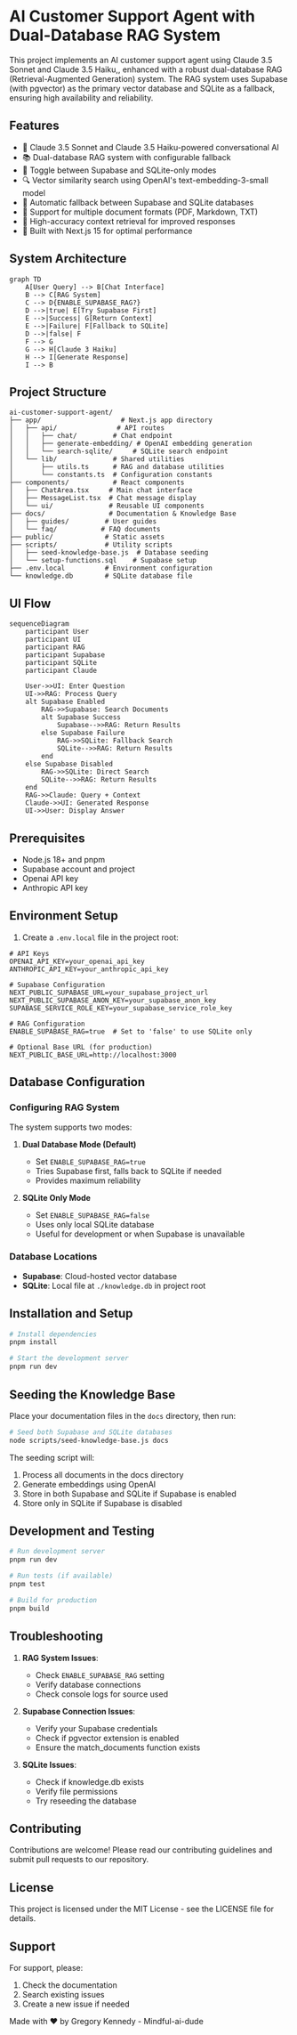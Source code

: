 # AI Customer Support Agent with Dual-Database RAG System

This project implements an AI customer support agent using Claude 3.5 Sonnet and Claude 3.5 Haiku,, enhanced with a robust dual-database RAG (Retrieval-Augmented Generation) system. The RAG system uses Supabase (with pgvector) as the primary vector database and SQLite as a fallback, ensuring high availability and reliability.

## Features

- 🤖 Claude 3.5 Sonnet and Claude 3.5 Haiku-powered conversational AI
- 📚 Dual-database RAG system with configurable fallback
- 🔄 Toggle between Supabase and SQLite-only modes
- 🔍 Vector similarity search using OpenAI's text-embedding-3-small model
- 💾 Automatic fallback between Supabase and SQLite databases
- 📝 Support for multiple document formats (PDF, Markdown, TXT)
- 🎯 High-accuracy context retrieval for improved responses
- 🚀 Built with Next.js 15 for optimal performance

## System Architecture

```mermaid
graph TD
    A[User Query] --> B[Chat Interface]
    B --> C[RAG System]
    C --> D{ENABLE_SUPABASE_RAG?}
    D -->|true| E[Try Supabase First]
    E -->|Success| G[Return Context]
    E -->|Failure| F[Fallback to SQLite]
    D -->|false| F
    F --> G
    G --> H[Claude 3 Haiku]
    H --> I[Generate Response]
    I --> B
```

## Project Structure
```
ai-customer-support-agent/
├── app/                    # Next.js app directory
│   ├── api/               # API routes
│   │   ├── chat/         # Chat endpoint
│   │   ├── generate-embedding/ # OpenAI embedding generation
│   │   └── search-sqlite/     # SQLite search endpoint
│   └── lib/              # Shared utilities
│       ├── utils.ts      # RAG and database utilities
│       └── constants.ts  # Configuration constants
├── components/           # React components
│   ├── ChatArea.tsx     # Main chat interface
│   ├── MessageList.tsx  # Chat message display
│   └── ui/              # Reusable UI components
├── docs/                # Documentation & Knowledge Base
│   ├── guides/         # User guides
│   └── faq/           # FAQ documents
├── public/             # Static assets
├── scripts/            # Utility scripts
│   ├── seed-knowledge-base.js  # Database seeding
│   └── setup-functions.sql    # Supabase setup
├── .env.local          # Environment configuration
└── knowledge.db        # SQLite database file
```

## UI Flow
```mermaid
sequenceDiagram
    participant User
    participant UI
    participant RAG
    participant Supabase
    participant SQLite
    participant Claude

    User->>UI: Enter Question
    UI->>RAG: Process Query
    alt Supabase Enabled
        RAG->>Supabase: Search Documents
        alt Supabase Success
            Supabase-->>RAG: Return Results
        else Supabase Failure
            RAG->>SQLite: Fallback Search
            SQLite-->>RAG: Return Results
        end
    else Supabase Disabled
        RAG->>SQLite: Direct Search
        SQLite-->>RAG: Return Results
    end
    RAG->>Claude: Query + Context
    Claude->>UI: Generated Response
    UI->>User: Display Answer
```

## Prerequisites

- Node.js 18+ and pnpm
- Supabase account and project
- Openai API key
- Anthropic API key

## Environment Setup

1. Create a `.env.local` file in the project root:

```env
# API Keys
OPENAI_API_KEY=your_openai_api_key
ANTHROPIC_API_KEY=your_anthropic_api_key

# Supabase Configuration
NEXT_PUBLIC_SUPABASE_URL=your_supabase_project_url
NEXT_PUBLIC_SUPABASE_ANON_KEY=your_supabase_anon_key
SUPABASE_SERVICE_ROLE_KEY=your_supabase_service_role_key

# RAG Configuration
ENABLE_SUPABASE_RAG=true  # Set to 'false' to use SQLite only

# Optional Base URL (for production)
NEXT_PUBLIC_BASE_URL=http://localhost:3000
```

## Database Configuration

### Configuring RAG System

The system supports two modes:
1. **Dual Database Mode (Default)**
   - Set `ENABLE_SUPABASE_RAG=true`
   - Tries Supabase first, falls back to SQLite if needed
   - Provides maximum reliability

2. **SQLite Only Mode**
   - Set `ENABLE_SUPABASE_RAG=false`
   - Uses only local SQLite database
   - Useful for development or when Supabase is unavailable

### Database Locations
- **Supabase**: Cloud-hosted vector database
- **SQLite**: Local file at `./knowledge.db` in project root

## Installation and Setup

```bash
# Install dependencies
pnpm install

# Start the development server
pnpm run dev
```

## Seeding the Knowledge Base

Place your documentation files in the `docs` directory, then run:

```bash
# Seed both Supabase and SQLite databases
node scripts/seed-knowledge-base.js docs
```

The seeding script will:
1. Process all documents in the docs directory
2. Generate embeddings using OpenAI
3. Store in both Supabase and SQLite if Supabase is enabled
4. Store only in SQLite if Supabase is disabled

## Development and Testing

```bash
# Run development server
pnpm run dev

# Run tests (if available)
pnpm test

# Build for production
pnpm build
```

## Troubleshooting

1. **RAG System Issues**:
   - Check `ENABLE_SUPABASE_RAG` setting
   - Verify database connections
   - Check console logs for source used

2. **Supabase Connection Issues**:
   - Verify your Supabase credentials
   - Check if pgvector extension is enabled
   - Ensure the match_documents function exists

3. **SQLite Issues**:
   - Check if knowledge.db exists
   - Verify file permissions
   - Try reseeding the database

## Contributing

Contributions are welcome! Please read our contributing guidelines and submit pull requests to our repository.

## License

This project is licensed under the MIT License - see the LICENSE file for details.

## Support

For support, please:
1. Check the documentation
2. Search existing issues
3. Create a new issue if needed

Made with ❤️ by Gregory Kennedy - Mindful-ai-dude
